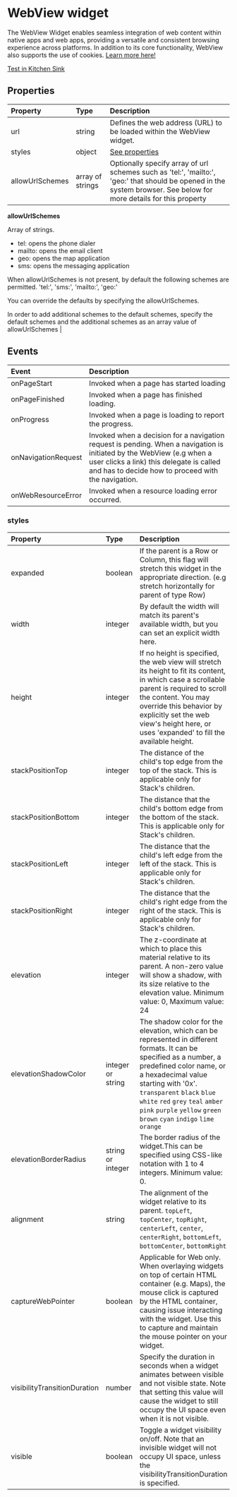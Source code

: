 # WebView widget

The WebView Widget enables seamless integration of web content within native apps and web apps, providing a versatile and consistent browsing experience across platforms. In addition to its core functionality, WebView also supports the use of cookies. [Learn more here!](/tips-and-tricks/cookies.md)

[Test in Kitchen Sink](https://studio.ensembleui.com/app/e24402cb-75e2-404c-866c-29e6c3dd7992/screen/22c8d57d-a906-4d11-873d-161fd6c56c0a)

## Properties

| Property | Type   | Description                                                           |
| :------- | :----- | :-------------------------------------------------------------------- |
| url      | string | Defines the web address (URL) to be loaded within the WebView widget. |
| styles   | object | [See properties](#styles)                                             |
| allowUrlSchemes   | array of strings | Optionally specify array of url schemes such as 'tel:', 'mailto:', 'geo:' that should be opened in the system browser. See below for more details for this property|

**allowUrlSchemes**

Array of strings. 
   * tel: opens the phone dialer
   * mailto: opens the email client
   * geo: opens the map application
   * sms: opens the messaging application
     
When allowUrlSchemes is not present, by default the following schemes are permitted. 
    'tel:',
    'sms:',
    'mailto:',
    'geo:'

You can override the defaults by specifying the allowUrlSchemes. 

In order to add additional schemes to the default schemes, specify the default schemes and the additional schemes as an array value of allowUrlSchemes
                                       |
## Events

| Event | Description                                                           |
| :------- | :-------------------------------------------------------------------- |
| onPageStart      | Invoked when a page has started loading |
| onPageFinished   | Invoked when a page has finished loading. |
| onProgress   | Invoked when a page is loading to report the progress. |
| onNavigationRequest   | Invoked when a decision for a navigation request is pending. When a navigation is initiated by the WebView (e.g when a user clicks a link) this delegate is called and has to decide how to proceed with the navigation. |
| onWebResourceError | Invoked when a resource loading error occurred. |

### styles

| Property                     | Type              | Description                                                                                                                                                                                                                                                                                                                       |
| :--------------------------- | :---------------- | :-------------------------------------------------------------------------------------------------------------------------------------------------------------------------------------------------------------------------------------------------------------------------------------------------------------------------------- |
| expanded                     | boolean           | If the parent is a Row or Column, this flag will stretch this widget in the appropriate direction. (e.g stretch horizontally for parent of type Row)                                                                                                                                                                              |
| width                        | integer           | By default the width will match its parent's available width, but you can set an explicit width here.                                                                                                                                                                                                                             |
| height                       | integer           | If no height is specified, the web view will stretch its height to fit its content, in which case a scrollable parent is required to scroll the content. You may override this behavior by explicitly set the web view's height here, or uses 'expanded' to fill the available height.                                            |
| stackPositionTop             | integer           | The distance of the child's top edge from the top of the stack. This is applicable only for Stack's children.                                                                                                                                                                                                                     |
| stackPositionBottom          | integer           | The distance that the child's bottom edge from the bottom of the stack. This is applicable only for Stack's children.                                                                                                                                                                                                             |
| stackPositionLeft            | integer           | The distance that the child's left edge from the left of the stack. This is applicable only for Stack's children.                                                                                                                                                                                                                 |
| stackPositionRight           | integer           | The distance that the child's right edge from the right of the stack. This is applicable only for Stack's children.                                                                                                                                                                                                               |
| elevation                    | integer           | The z-coordinate at which to place this material relative to its parent. A non-zero value will show a shadow, with its size relative to the elevation value. Minimum value: 0, Maximum value: 24                                                                                                                                  |
| elevationShadowColor         | integer or string | The shadow color for the elevation, which can be represented in different formats. It can be specified as a number, a predefined color name, or a hexadecimal value starting with '0x'. `transparent` `black` `blue` `white` `red` `grey` `teal` `amber` `pink` `purple` `yellow` `green` `brown` `cyan` `indigo` `lime` `orange` |
| elevationBorderRadius        | string or integer | The border radius of the widget.This can be specified using CSS-like notation with 1 to 4 integers. Minimum value: 0.                                                                                                                                                                                                             |
| alignment                    | string            | The alignment of the widget relative to its parent. `topLeft`, `topCenter`, `topRight`, `centerLeft`, `center`, `centerRight`, `bottomLeft`, `bottomCenter`, `bottomRight`                                                                                                                                                        |
| captureWebPointer            | boolean           | Applicable for Web only. When overlaying widgets on top of certain HTML container (e.g. Maps), the mouse click is captured by the HTML container, causing issue interacting with the widget. Use this to capture and maintain the mouse pointer on your widget.                                                                   |
| visibilityTransitionDuration | number            | Specify the duration in seconds when a widget animates between visible and not visible state. Note that setting this value will cause the widget to still occupy the UI space even when it is not visible.                                                                                                                        |
| visible                      | boolean           | Toggle a widget visibility on/off. Note that an invisible widget will not occupy UI space, unless the visibilityTransitionDuration is specified.                                                                                                                                                                                  |
